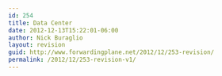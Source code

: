 ```yaml
---
id: 254
title: Data Center
date: 2012-12-13T15:22:01-06:00
author: Nick Buraglio
layout: revision
guid: http://www.forwardingplane.net/2012/12/253-revision/
permalink: /2012/12/253-revision-v1/
---
```

